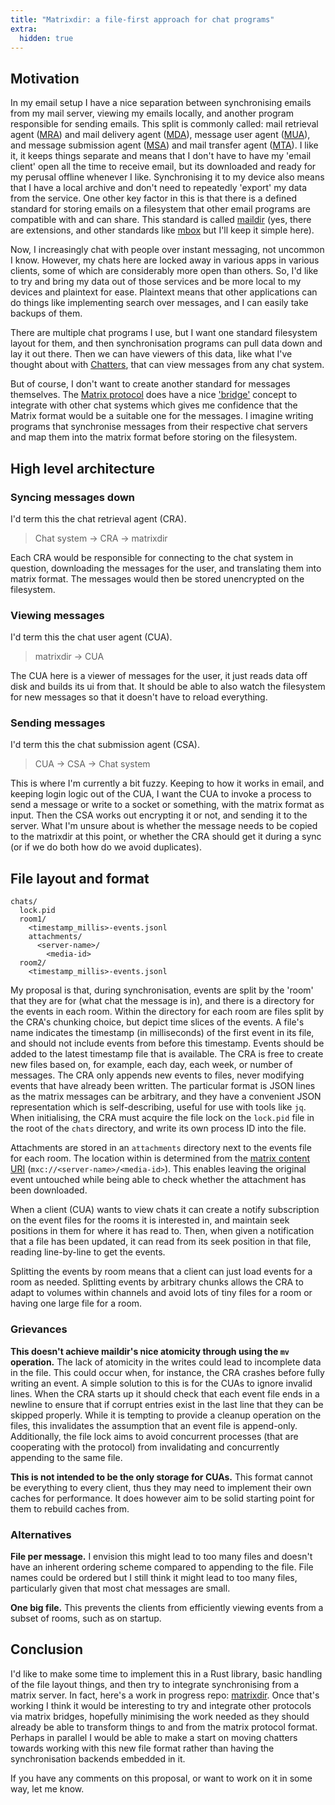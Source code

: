 ```yaml
---
title: "Matrixdir: a file-first approach for chat programs"
extra:
  hidden: true
---
```


## Motivation

In my email setup I have a nice separation between synchronising emails from my mail server, viewing my emails locally, and another program responsible for sending emails.
This split is commonly called: mail retrieval agent ([MRA](https://en.wikipedia.org/wiki/Mail_retrieval_agent)) and mail delivery agent ([MDA](https://en.wikipedia.org/wiki/Message_delivery_agent)), message user agent ([MUA](https://en.wikipedia.org/wiki/Email_client)), and message submission agent ([MSA](https://en.wikipedia.org/wiki/Message_submission_agent)) and mail transfer agent ([MTA](https://en.wikipedia.org/wiki/Message_transfer_agent)).
I like it, it keeps things separate and means that I don't have to have my 'email client' open all the time to receive email, but its downloaded and ready for my perusal offline whenever I like.
Synchronising it to my device also means that I have a local archive and don't need to repeatedly 'export' my data from the service.
One other key factor in this is that there is a defined standard for storing emails on a filesystem that other email programs are compatible with and can share.
This standard is called [maildir](https://en.wikipedia.org/wiki/Maildir) (yes, there are extensions, and other standards like [mbox](https://en.wikipedia.org/wiki/Mbox) but I'll keep it simple here).

Now, I increasingly chat with people over instant messaging, not uncommon I know.
However, my chats here are locked away in various apps in various clients, some of which are considerably more open than others.
So, I'd like to try and bring my data out of those services and be more local to my devices and plaintext for ease.
Plaintext means that other applications can do things like implementing search over messages, and I can easily take backups of them.

There are multiple chat programs I use, but I want one standard filesystem layout for them, and then synchronisation programs can pull data down and lay it out there.
Then we can have viewers of this data, like what I've thought about with [Chatters](https://github.com/jeffa5/chatters), that can view messages from any chat system.

But of course, I don't want to create another standard for messages themselves.
The [Matrix protocol](https://matrix.org/) does have a nice ['bridge'](https://matrix.org/ecosystem/bridges/) concept to integrate with other chat systems which gives me confidence that the Matrix format would be a suitable one for the messages.
I imagine writing programs that synchronise messages from their respective chat servers and map them into the matrix format before storing on the filesystem.

## High level architecture

### Syncing messages down

I'd term this the chat retrieval agent (CRA).

> Chat system -> CRA -> matrixdir

Each CRA would be responsible for connecting to the chat system in question, downloading the messages for the user, and translating them into matrix format.
The messages would then be stored unencrypted on the filesystem.

### Viewing messages

I'd term this the chat user agent (CUA).

> matrixdir -> CUA

The CUA here is a viewer of messages for the user, it just reads data off disk and builds its ui from that.
It should be able to also watch the filesystem for new messages so that it doesn't have to reload everything.

### Sending messages

I'd term this the chat submission agent (CSA).

> CUA -> CSA -> Chat system

This is where I'm currently a bit fuzzy.
Keeping to how it works in email, and keeping login logic out of the CUA, I want the CUA to invoke a process to send a message or write to a socket or something, with the matrix format as input.
Then the CSA works out encrypting it or not, and sending it to the server.
What I'm unsure about is whether the message needs to be copied to the matrixdir at this point, or whether the CRA should get it during a sync (or if we do both how do we avoid duplicates).

## File layout and format

```
chats/
  lock.pid
  room1/
    <timestamp_millis>-events.jsonl
    attachments/
      <server-name>/
        <media-id>
  room2/
    <timestamp_millis>-events.jsonl
```

My proposal is that, during synchronisation, events are split by the 'room' that they are for (what chat the message is in), and there is a directory for the events in each room.
Within the directory for each room are files split by the CRA's chunking choice, but depict time slices of the events.
A file's name indicates the timestamp (in milliseconds) of the first event in its file, and should not include events from before this timestamp.
Events should be added to the latest timestamp file that is available.
The CRA is free to create new files based on, for example, each day, each week, or number of messages.
The CRA only appends new events to files, never modifying events that have already been written.
The particular format is JSON lines as the matrix messages can be arbitrary, and they have a convenient JSON representation which is self-describing, useful for use with tools like `jq`.
When initialising, the CRA must acquire the file lock on the `lock.pid` file in the root of the `chats` directory, and write its own process ID into the file.

Attachments are stored in an `attachments` directory next to the events file for each room.
The location within is determined from the [matrix content URI](https://spec.matrix.org/latest/client-server-api/#matrix-content-mxc-uris) (`mxc://<server-name>/<media-id>`).
This enables leaving the original event untouched while being able to check whether the attachment has been downloaded.

When a client (CUA) wants to view chats it can create a notify subscription on the event files for the rooms it is interested in, and maintain seek positions in them for where it has read to.
Then, when given a notification that a file has been updated, it can read from its seek position in that file, reading line-by-line to get the events.

Splitting the events by room means that a client can just load events for a room as needed.
Splitting events by arbitrary chunks allows the CRA to adapt to volumes within channels and avoid lots of tiny files for a room or having one large file for a room.

### Grievances

**This doesn't achieve maildir's nice atomicity through using the `mv` operation.**
The lack of atomicity in the writes could lead to incomplete data in the file.
This could occur when, for instance, the CRA crashes before fully writing an event.
A simple solution to this is for the CUAs to ignore invalid lines.
When the CRA starts up it should check that each event file ends in a newline to ensure that if corrupt entries exist in the last line that they can be skipped properly.
While it is tempting to provide a cleanup operation on the files, this invalidates the assumption that an event file is append-only.
Additionally, the file lock aims to avoid concurrent processes (that are cooperating with the protocol) from invalidating and concurrently appending to the same file.

**This is not intended to be the only storage for CUAs.**
This format cannot be everything to every client, thus they may need to implement their own caches for performance.
It does however aim to be solid starting point for them to rebuild caches from.

### Alternatives

**File per message.**
I envision this might lead to too many files and doesn't have an inherent ordering scheme compared to appending to the file.
File names could be ordered but I still think it might lead to too many files, particularly given that most chat messages are small.

**One big file.**
This prevents the clients from efficiently viewing events from a subset of rooms, such as on startup.

## Conclusion

I'd like to make some time to implement this in a Rust library, basic handling of the file layout things, and then try to integrate synchronising from a matrix server.
In fact, here's a work in progress repo: [matrixdir](https://github.com/jeffa5/matrixdir).
Once that's working I think it would be interesting to try and integrate other protocols via matrix bridges, hopefully minimising the work needed as they should already be able to transform things to and from the matrix protocol format.
Perhaps in parallel I would be able to make a start on moving chatters towards working with this new file format rather than having the synchronisation backends embedded in it.

If you have any comments on this proposal, or want to work on it in some way, let me know.
